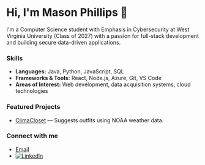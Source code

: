 # Hi, I'm Mason Phillips 👋

I'm a Computer Science student with Emphasis in Cybersecurity at West Virginia University (Class of 2027) with a passion for full-stack development and building secure data-driven applications.

### Skills
- **Languages:** Java, Python, JavaScript, SQL
- **Frameworks & Tools:** React, Node.js, Azure, Git, VS Code
- **Areas of Interest:** Web development, data acquisition systems, cloud technologies

### Featured Projects
- [ClimaCloset](https://github.com/WVU-CS330-2024-08-Group02/ClimaCloset) — Suggests outfits using NOAA weather data.

### Connect with me
- [Email](mailto:mcphillips004@gmail.com)
- [![LinkedIn](https://img.icons8.com/color/48/000000/linkedin.png)](https://www.linkedin.com/in/mp4dev)
